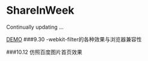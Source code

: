 # ShareInWeek
Continually updating ...

[DEMO](https://miller547719886.github.io/ShareInWeek/)
###9.30
-webkit-filter的各种效果与浏览器兼容性

###10.12
仿照百度图片首页效果
